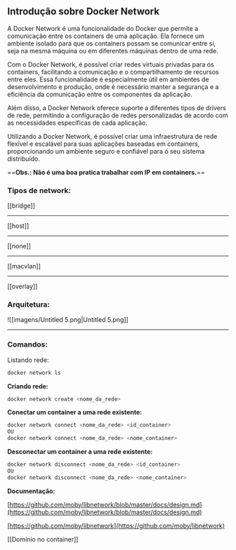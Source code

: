 ## Introdução sobre Docker Network

A Docker Network é uma funcionalidade do Docker que permite a comunicação entre os containers de uma aplicação. Ela fornece um ambiente isolado para que os containers possam se comunicar entre si, seja na mesma máquina ou em diferentes máquinas dentro de uma rede.

Com o Docker Network, é possível criar redes virtuais privadas para os containers, facilitando a comunicação e o compartilhamento de recursos entre eles. Essa funcionalidade é especialmente útil em ambientes de desenvolvimento e produção, onde é necessário manter a segurança e a eficiência da comunicação entre os componentes da aplicação.

Além disso, a Docker Network oferece suporte a diferentes tipos de drivers de rede, permitindo a configuração de redes personalizadas de acordo com as necessidades específicas de cada aplicação.

Utilizando a Docker Network, é possível criar uma infraestrutura de rede flexível e escalável para suas aplicações baseadas em containers, proporcionando um ambiente seguro e confiável para o seu sistema distribuído.

==**Obs.: Não é uma boa pratica trabalhar com IP em containers.**==

### Tipos de network:

  

[[bridge]]

---

[[host]]

---

[[none]]

---

[[macvlan]]

---

[[overlay]]

### Arquitetura:

![[imagens/Untitled 5.png|Untitled 5.png]]

  

---

### Comandos:

Listando rede:

```Bash
docker network ls
```

**Criando rede:**  
  

```Bash
docker network create <nome_da_rede>
```

**Conectar um container a uma rede existente:**

```Bash
docker network connect <nome_da_rede> <id_container>
OU
docker network connect <nome_da_rede> <nome_container>
```

  

**Desconectar um container a uma rede existente:**

```Bash
docker network disconnect <nome_da_rede> <id_container>
OU
docker network disconnect <nome_da_rede> <nome_container>
```

  

  

**Documentação:**

[https://github.com/moby/libnetwork/blob/master/docs/design.md](https://github.com/moby/libnetwork/blob/master/docs/design.md)

[https://github.com/moby/libnetwork](https://github.com/moby/libnetwork)

  

[[Domínio no container]]